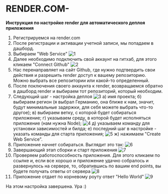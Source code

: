 # RENDER.COM-
**Инструкция по настройке render для автоматического деплоя приложения**

1. Регистрируемся на render.com
2. После регистрации и активации учетной записи, мы попадаем в дашборд.
3. Выбираем "Web Service"
![1](../assets/1.png)
4. Далее необходимо подключить свой аккаунт на гитхаб, для этого кликаем "Connect Github"
![2](../assets/2.png)
5. Нас перенаправляет на сайт Github, где нужно подтвердить свои действия и разрешить render доступ к вашему репозиторию.  
Можно выбрать все репозитории или какой-то определенный. 
6. После поключения своего аккаунта к render, возвращаемся обратно в дашборд render и выбираем тот репозиторий, который необходим.
7. Следующий шаг - настройка деплоя
![3](../assets/3.png)
  а) имя проекта;
  б) выбираем регион (я выбрал Германию, она ближе к нам, значит, будут минимальные задержки, для себя можете выбрать что-то другое); 
  в) выбираем ветку, с которой будет собираться приложение;
  г) указываем среду, в которой будет исполняться приложение (нам нужна Node);
![4](../assets/4.png)
  д) указываем команду для установки зависимостей и билда;
  е) последний шаг в настройке - указать команды для старта приложения;
![5](../assets/5.png)
  ж) нажимаем "Create Web Service".
8. Приложение начнет собираться. Выглядит это так:
![6](../assets/6.png)
9. Завершающий этап сборки и старт приложения
![7](../assets/7.png)
10. Проверяем работоспособность приложения. Для этого кликаем по ссылке 
и, если все хорошо и приложение удачно собралось и развернулось на сервере, 
то, обратившись по вашим end points, вы будете получать ответы от сервера
![8](../assets/8.png)
11. Приложение отдает по корневому роуту ответ "Hello World"
![9](../assets/9.png)

На этом настройка завершена. Ура :)

